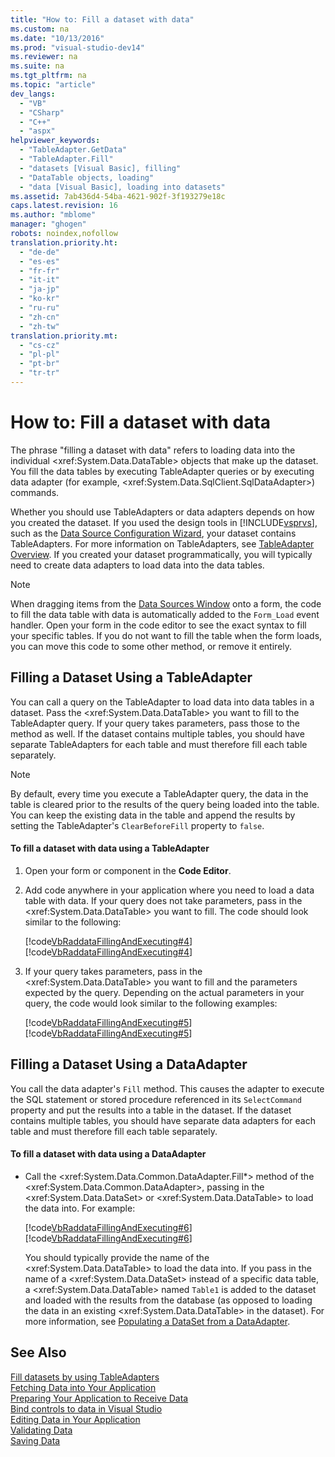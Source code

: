 ```yaml
---
title: "How to: Fill a dataset with data"
ms.custom: na
ms.date: "10/13/2016"
ms.prod: "visual-studio-dev14"
ms.reviewer: na
ms.suite: na
ms.tgt_pltfrm: na
ms.topic: "article"
dev_langs: 
  - "VB"
  - "CSharp"
  - "C++"
  - "aspx"
helpviewer_keywords: 
  - "TableAdapter.GetData"
  - "TableAdapter.Fill"
  - "datasets [Visual Basic], filling"
  - "DataTable objects, loading"
  - "data [Visual Basic], loading into datasets"
ms.assetid: 7ab436d4-54ba-4621-902f-3f193279e18c
caps.latest.revision: 16
ms.author: "mblome"
manager: "ghogen"
robots: noindex,nofollow
translation.priority.ht: 
  - "de-de"
  - "es-es"
  - "fr-fr"
  - "it-it"
  - "ja-jp"
  - "ko-kr"
  - "ru-ru"
  - "zh-cn"
  - "zh-tw"
translation.priority.mt: 
  - "cs-cz"
  - "pl-pl"
  - "pt-br"
  - "tr-tr"
---
```

# How to: Fill a dataset with data
The phrase "filling a dataset with data" refers to loading data into the individual \<xref:System.Data.DataTable> objects that make up the dataset. You fill the data tables by executing TableAdapter queries or by executing data adapter (for example, \<xref:System.Data.SqlClient.SqlDataAdapter>) commands.  
  
 Whether you should use TableAdapters or data adapters depends on how you created the dataset. If you used the design tools in [!INCLUDE[vsprvs](../codequality/includes/vsprvs_md.md)], such as the [Data Source Configuration Wizard](../datatools/media/data-source-configuration-wizard.png), your dataset contains TableAdapters. For more information on TableAdapters, see [TableAdapter Overview](../datatools/tableadapter-overview.md). If you created your dataset programmatically, you will typically need to create data adapters to load data into the data tables.  
  
> [!NOTE]
>  When dragging items from the [Data Sources Window](../Topic/Data%20Sources%20Window.md) onto a form, the code to fill the data table with data is automatically added to the `Form_Load` event handler. Open your form in the code editor to see the exact syntax to fill your specific tables. If you do not want to fill the table when the form loads, you can move this code to some other method, or remove it entirely.  
  
## Filling a Dataset Using a TableAdapter  
 You can call a query on the TableAdapter to load data into data tables in a dataset. Pass the \<xref:System.Data.DataTable> you want to fill to the TableAdapter query. If your query takes parameters, pass those to the method as well. If the dataset contains multiple tables, you should have separate TableAdapters for each table and must therefore fill each table separately.  
  
> [!NOTE]
>  By default, every time you execute a TableAdapter query, the data in the table is cleared prior to the results of the query being loaded into the table. You can keep the existing data in the table and append the results by setting the TableAdapter's `ClearBeforeFill` property to `false`.  
  
#### To fill a dataset with data using a TableAdapter  
  
1.  Open your form or component in the **Code Editor**.  
  
2.  Add code anywhere in your application where you need to load a data table with data. If your query does not take parameters, pass in the \<xref:System.Data.DataTable> you want to fill. The code should look similar to the following:  
  
     [!code[VbRaddataFillingAndExecuting#4](../datatools/codesnippet/CSharp/how-to--fill-a-dataset-with-data_1.cs)]
[!code[VbRaddataFillingAndExecuting#4](../datatools/codesnippet/VisualBasic/how-to--fill-a-dataset-with-data_1.vb)]  
  
3.  If your query takes parameters, pass in the \<xref:System.Data.DataTable> you want to fill and the parameters expected by the query. Depending on the actual parameters in your query, the code would look similar to the following examples:  
  
     [!code[VbRaddataFillingAndExecuting#5](../datatools/codesnippet/CSharp/how-to--fill-a-dataset-with-data_2.cs)]
[!code[VbRaddataFillingAndExecuting#5](../datatools/codesnippet/VisualBasic/how-to--fill-a-dataset-with-data_2.vb)]  
  
## Filling a Dataset Using a DataAdapter  
 You call the data adapter's `Fill` method. This causes the adapter to execute the SQL statement or stored procedure referenced in its `SelectCommand` property and put the results into a table in the dataset. If the dataset contains multiple tables, you should have separate data adapters for each table and must therefore fill each table separately.  
  
#### To fill a dataset with data using a DataAdapter  
  
-   Call the \<xref:System.Data.Common.DataAdapter.Fill*> method of the \<xref:System.Data.Common.DataAdapter>, passing in the \<xref:System.Data.DataSet> or \<xref:System.Data.DataTable> to load the data into. For example:  
  
     [!code[VbRaddataFillingAndExecuting#6](../datatools/codesnippet/CSharp/how-to--fill-a-dataset-with-data_3.cs)]
[!code[VbRaddataFillingAndExecuting#6](../datatools/codesnippet/VisualBasic/how-to--fill-a-dataset-with-data_3.vb)]  
  
     You should typically provide the name of the \<xref:System.Data.DataTable> to load the data into. If you pass in the name of a \<xref:System.Data.DataSet> instead of a specific data table, a \<xref:System.Data.DataTable> named `Table1` is added to the dataset and loaded with the results from the database (as opposed to loading the data in an existing \<xref:System.Data.DataTable> in the dataset). For more information, see [Populating a DataSet from a DataAdapter](../Topic/Populating%20a%20DataSet%20from%20a%20DataAdapter.md).  
  
## See Also  
 [Fill datasets by using TableAdapters](../datatools/fill-datasets-by-using-tableadapters.md)   
 [Fetching Data into Your Application](../datatools/fetching-data-into-your-application.md)   
 [Preparing Your Application to Receive Data](../Topic/Preparing%20Your%20Application%20to%20Receive%20Data.md)   
 [Bind controls to data in Visual Studio](../datatools/bind-controls-to-data-in-visual-studio.md)   
 [Editing Data in Your Application](../datatools/editing-data-in-your-application.md)   
 [Validating Data](../Topic/Validating%20Data.md)   
 [Saving Data](../datatools/saving-data.md)